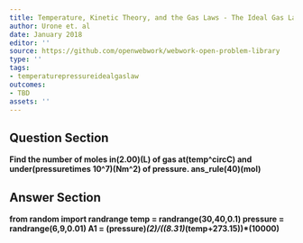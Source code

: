 ```yaml
---
title: Temperature, Kinetic Theory, and the Gas Laws - The Ideal Gas Law
author: Urone et. al
date: January 2018
editor: ''
source: https://github.com/openwebwork/webwork-open-problem-library
type: ''
tags:
- temperaturepressureidealgaslaw
outcomes:
- TBD
assets: ''
---
```


## Question Section 

<b>
Find the number of moles in(2.00)(L) of gas at(temp^circC) and under(pressuretimes 10^7)(Nm^2) of pressure. 
ans_rule(40)(mol)


## Answer Section

from random import randrange
temp = randrange(30,40,0.1)
pressure = randrange(6,9,0.01)
A1 = (pressure)*(2)/((8.31)*(temp+273.15))*(10000)